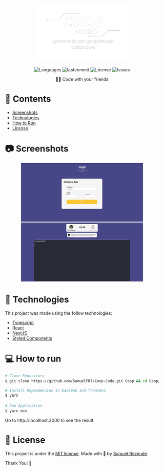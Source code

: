 
<h1 align="center">
    <img alt="Coop" src=".github/readme/assets/logo.png" width="300" />
</h1>

<p align="center">
  <img alt="Languages" src="https://img.shields.io/github/languages/count/SamuelFR7/agenda-react?color=%23527AE60" />
  <img alt="lastcommit" src="https://img.shields.io/github/last-commit/SamuelFR7/agenda-react?color=%23527AE60" />
  <img alt="License" src="https://img.shields.io/github/license/SamuelFR7/agenda-react?color=%23527AE60" />
  <img alt="Issues" src="https://img.shields.io/github/issues/SamuelFR7/agenda-react?color=%23527AE60">
</p>

<p align="center">
  👨‍💻 Code with your friends
</p>

# 📌 Contents

* [Screenshots](#camera-screenshot)
* [Technologies](#rocket-technologies) 
* [How to Run](#computer-how-to-run)
* [License](#page_facing_up-license)

# :camera: Screenshots
<div align="center">
   <img src="./.github/readme/assets/screen1.png" width="400px">
   <img src="./.github/readme/assets/screen2.png" width="400px">
</div>

# :rocket: Technologies
This project was made using the follow technologies:

* [Typescript](https://www.typescriptlang.org/)      
* [React](https://reactjs.org/)      
* [NextJS](https://nextjs.org)
* [Styled Components](https://styled-components.com/)

# :computer: How to run

```bash
# Clone Repository
$ git clone https://github.com/SamuelFR7/Coop-Code.git Coop && cd Coop/frontend
```

```bash
# Install Dependencies in backend and frontend
$ yarn

# Run Application
$ yarn dev
```
Go to http://localhost:3000 to see the result

# :page_facing_up: License

This project is under the [MIT license](./LICENSE).
Made with 💖 by [Samuel Rezende](https://www.linkedin.com/in/samuel-ferreira-rezende-7bbbba206/).

Thank You! 🚀 


